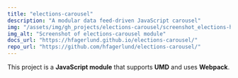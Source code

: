 ```yaml
---
title: "elections-carousel"
description: "A modular data feed-driven JavaScript carousel"
img: "/assets/img/gh_projects/elections-carousel/screenshot_elections-html.png"
img_alt: "Screenshot of elections-carousel module"
docs_url: "https://hfagerlund.github.io/elections-carousel/"
repo_url: "https://github.com/hfagerlund/elections-carousel/"
---
```


This project is a **JavaScript module** that supports **UMD** and uses **Webpack**.

